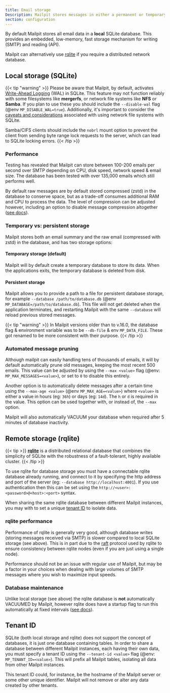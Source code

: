 ```yaml
---
title: Email storage
Description: Mailpit stores messages in either a permanent or temporary SQLite database
section: configuration
---
```


By default Mailpit stores all email data in a **local** SQLite database. This provides an embedded, low-memory, fast storage mechanism for writing (SMTP) and reading (API). 

Mailpit can alternatively use [rqlite](#remote-storage-rqlite) if you require a distributed network database.


## Local storage (SQLite)

{{< tip "warning" >}}
Please be aware that Mailpit, by default, activates [Write-Ahead Logging](https://sqlite.org/wal.html) (WAL) in SQLite.
This feature may not function reliably with some filesystems like **mergerfs**, or network file systems like **NFS** or **Samba**.
If you plan to use these you should include the `--disable-wal` flag (@env `MP_DISABLE_WAL=true`).
Additionally, it's important to consider the [caveats and considerations](https://sqlite.org/useovernet.html)
associated with using network file systems with SQLite.

Samba/CIFS clients should include the `nobrl` mount option to prevent the client from sending byte range lock requests to the server, 
which can lead to SQLite locking errors.
{{< /tip >}}


### Performance

Testing has revealed that Mailpit can store between 100-200 emails per second over SMTP depending on CPU, disk speed, network speed & email size.
The database has been tested with over 135,000 emails which still performs well.

By default raw messages are by default stored compressed (zstd) in the database to conserve space, but as a trade-off consumes additional RAM and CPU to process the data.
The level of compression can be adjusted however, including an option to disable message compression altogether ([see docs](../compression/)).


### Temporary vs: persistent storage

Mailpit stores both an email summary and the raw email (compressed with zstd) in the database, and has two storage options:


#### Temporary storage (default)

Mailpit will by default create a temporary database to store its data. When the applications exits, the temporary database is deleted from disk.


#### Persistent storage

Mailpit allows you to provide a path to a file for persistent database storage, for example `--database /path/to/database.db` (@env `MP_DATABASE=/path/to/database.db`). 
This file will not get deleted when the application terminates, and restarting Mailpit with the same `--database` will reload previous stored messages.

{{< tip "warning" >}}
In Mailpit versions older than to v.16.0, the database flag & environment variable was to be `--db-file` & env `MP_DATA_FILE`. These got renamed to be more consistent with their purpose.
{{< /tip >}}


### Automated message pruning

Although mailpit can easily handling tens of thousands of emails, it will by default automatically prune old messages, keeping the most recent 500 emails. 
This value can be adjusted by using the `--max <value>` flag (@env: `MP_MAX_MESSAGES=<value>`), or set to `0` to disable this entirely.

Another option is to automatically delete messages after a certain time using the `--max-age <value>` (@env `MP_MAX_AGE=<value>`) where `<value>` is either a value in hours (eg: `36h`) or days (eg: `14d`). The `h` or `d` is required in the value.
This option can be used together with, or instead of, the `--max` option.

Mailpit will also automatically VACUUM your database when required after 5 minutes of database inactivity.


## Remote storage (rqlite)

{{< tip >}}
[**rqlite**](https://rqlite.io/) is a distributed relational database that combines the simplicity of SQLite with the robustness of a fault-tolerant, highly available cluster.
{{< /tip >}}

To use rqlite for database storage you must have a connectable rqlite database already running, and connect to it by specifying the http address and port of the server (eg: `--database http://localhost:4001`). If you use authentication then this can be set using the `http://<user>:<password>@<host>:<port>` syntax.

When sharing the same rqlite database between different Mailpit instances, you may with to set a unique [tenant ID](#tenant-id) to isolate data.


### rqlite performance

Performance of rqlite is generally very good, although database writes (storing messages received via SMTP) is slower compared to local SQLite storage (see above). This is in part due to the [raft](https://raft.github.io/) protocol used by rqlite to ensure consistency between rqlite nodes (even if you are just using a single node).

Performance should not be an issue with regular use of Mailpit, but may be a factor in your choices when dealing with large volumes of SMTP messages where you wish to maximize input speeds.


### Database maintenance

Unlike local storage (see above) the rqlite database is **not** automatically VACUUMED by Mailpit, however rqlite does have a startup flag to run this automatically at fixed intervals ([see docs](https://rqlite.io/docs/guides/performance/#vacuum)).


## Tenant ID

SQLite (both local storage and rqlite) does not support the concept of databases, it is just one database containing tables. In order to share a database between different Mailpit instances, each having their own data, you must specify a tenant ID using the `--tenant-id <value>` flag (@env: `MP_TENANT_ID=<value>`). This will prefix all Mailpit tables, isolating all data from other Mailpit instances. 

This tenant ID could, for instance, be the hostname of the Mailpit server or some other unique identifier. Mailpit will not remove or alter any data created by other tenants.
